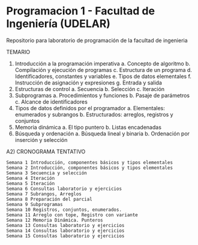 # Programacion 1 - Facultad de Ingeniería (UDELAR) 

Repositorio para laboratorio de programación de la facultad de ingenieria 

TEMARIO

1. Introducción a la programación imperativa
    a. Concepto de algoritmo
    b. Compilación y ejecución de programas
    c. Estructura de un programa
    d. Identificadores, constantes y variables
    e. Tipos de datos elementales
    f. Instrucción de asignación y expresiones
    g. Entrada y salida
2. Estructuras de control
    a. Secuencia
    b. Selección
    c. Iteración
3. Subprogramas
    a. Procedimientos y funciones
    b. Pasaje de parámetros
    c. Alcance de identificadores
4. Tipos de datos definidos por el programador
    a. Elementales: enumerados y subrangos
    b. Estructurados: arreglos, registros y conjuntos
5. Memoria dinámica
    a. El tipo puntero
    b. Listas encadenadas
6. Búsqueda y ordenación
    a. Búsqueda lineal y binaria
    b. Ordenación por inserción y selección

A2) CRONOGRAMA TENTATIVO

    Semana 1 Introducción, componentes básicos y tipos elementales
    Semana 2 Introducción, componentes básicos y tipos elementales
    Semana 3 Secuencia y selección
    Semana 4 Iteración
    Semana 5 Iteración
    Semana 6 Consultas laboratorio y ejercicios
    Semana 7 Subrangos, Arreglos
    Semana 8 Preparación del parcial
    Semana 9 Subprogramas
    Semana 10 Registros, conjuntos, enumerados.
    Semana 11 Arreglo con tope, Registro con variante
    Semana 12 Memoria Dinámica. Punteros
    Semana 13 Consultas laboratorio y ejercicios
    Semana 14 Consultas laboratorio y ejercicios
    Semana 15 Consultas laboratorio y ejercicios

